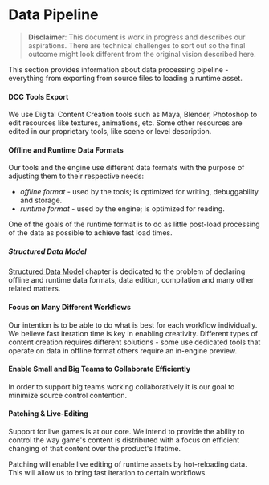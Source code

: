 # Data Pipeline

> **Disclaimer**: This document is work in progress and describes our aspirations. There are technical challenges to sort out so the final outcome might look different from the original vision described here.

This section provides information about data processing pipeline - everything from exporting from source files to loading a runtime asset.

#### DCC Tools Export

We use Digital Content Creation tools such as Maya, Blender, Photoshop to edit resources like textures, animations, etc. Some other resources are edited in our proprietary tools, like scene or level description.

#### Offline and Runtime Data Formats

Our tools and the engine use different data formats with the purpose of adjusting them to their respective needs:
- *offline format* - used by the tools; is optimized for writing, debuggability and storage.
- *runtime format* - used by the engine; is optimized for reading. 

One of the goals of the runtime format is to do as little post-load processing of the data as possible to achieve fast load times.

##### Structured Data Model

[Structured Data Model](./data-model.md) chapter is dedicated to the problem of declaring offline and runtime data formats, data edition, compilation and many other related matters.

#### Focus on Many Different Workflows

Our intention is to be able to do what is best for each workflow individually. We believe fast iteration time is key in enabling creativity. Different types of content creation requires different solutions - some use dedicated tools that operate on data in offline format others require an in-engine preview.

#### Enable Small and Big Teams to Collaborate Efficiently

In order to support big teams working collaboratively it is our goal to minimize source control contention.

#### Patching & Live-Editing

Support for live games is at our core. We intend to provide the ability to control the way game's content is distributed with a focus on efficient changing of that content over the product's lifetime.

Patching will enable live editing of runtime assets by hot-reloading data. This will allow us to bring fast iteration to certain workflows.
